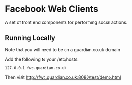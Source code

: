 Facebook Web Clients
====================

A set of front end components for performing social actions.

Running Locally
---------------
Note that you will need to be on a guardian.co.uk domain

Add the following to your /etc/hosts:
```
127.0.0.1 fwc.guardian.co.uk
```

Then visit http://fwc.guardian.co.uk:8080/test/demo.html